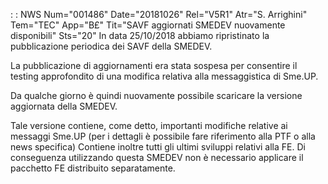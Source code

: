  :  : NWS Num="001486" Date="20181026" Rel="V5R1" Atr="S. Arrighini" Tem="TEC" App="B£" Tit="SAVF aggiornati SMEDEV nuovamente disponibili" Sts="20"
In data 25/10/2018 abbiamo ripristinato la pubblicazione periodica dei SAVF della SMEDEV.

La pubblicazione di aggiornamenti era stata sospesa per consentire il testing approfondito di una modifica relativa alla messaggistica di Sme.UP.

Da qualche giorno è quindi nuovamente possibile scaricare la versione aggiornata della SMEDEV.

Tale versione contiene, come detto, importanti modifiche relative ai messaggi Sme.UP (per i dettagli
è possibile fare riferimento alla PTF o alla news specifica)
Contiene inoltre tutti gli ultimi sviluppi relativi alla FE. Di conseguenza utilizzando questa SMEDEV non è necessario applicare il pacchetto FE distribuito separatamente.
